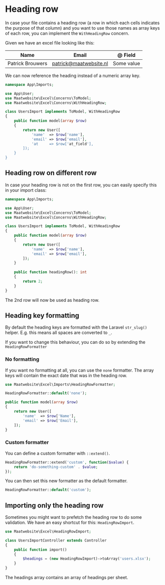 # Heading row

In case your file contains a heading row (a row in which each cells indicates the purpose of that column) and you want to use those names as array keys of each row, you can implement the `WithHeadingRow` concern.

Given we have an excel file looking like this:

| Name | Email | @ Field |
|---- |----|---|
| Patrick Brouwers | patrick@maatwebsite.nl | Some value |

We can now reference the heading instead of a numeric array key.

```php
namespace App\Imports;

use App\User;
use Maatwebsite\Excel\Concerns\ToModel;
use Maatwebsite\Excel\Concerns\WithHeadingRow;

class UsersImport implements ToModel, WithHeadingRow
{
    public function model(array $row)
    {
        return new User([
            'name'  => $row['name'],
            'email' => $row['email'],
            'at     => $row['at_field'],
        ]);
    }
}
```

## Heading row on different row

In case your heading row is not on the first row, you can easily specify this in your import class:

```php
namespace App\Imports;

use App\User;
use Maatwebsite\Excel\Concerns\ToModel;
use Maatwebsite\Excel\Concerns\WithHeadingRow;

class UsersImport implements ToModel, WithHeadingRow
{
    public function model(array $row)
    {
        return new User([
            'name'  => $row['name'],
            'email' => $row['email'],
        ]);
    }
    
    public function headingRow(): int
    {
        return 2;
    }
}
```

The 2nd row will now be used as heading row.

## Heading key formatting

By default the heading keys are formatted with the Laravel `str_slug()` helper. E.g. this means all spaces are converted to `_`.

If you want to change this behaviour, you can do so by extending the `HeadingRowFormatter`

### No formatting

If you want no formatting at all, you can use the `none` formatter. The array keys will contain the exact date that was in the heading row.

```php
use Maatwebsite\Excel\Imports\HeadingRowFormatter;

HeadingRowFormatter::default('none');

public function model(array $row)
{
    return new User([
        'name'  => $row['Name'],
        'email' => $row['Email'],
    ]);
}
```

### Custom formatter

You can define a custom formatter with `::extend()`.

```php
HeadingRowFormatter::extend('custom', function($value) {
    return 'do-something-custom' . $value; 
});
```

You can then set this new formatter as the default formatter.

```php
HeadingRowFormatter::default('custom');
```

## Importing only the heading row

Sometimes you might want to prefetch the heading row to do some validation. We have an easy shortcut for this: `HeadingRowImport`.

```php
use Maatwebsite\Excel\HeadingRowImport;

class UsersImportController extends Controller 
{
    public function import()
    {
        $headings = (new HeadingRowImport)->toArray('users.xlsx');
    }
}
```

The headings array contains an array of headings per sheet. 